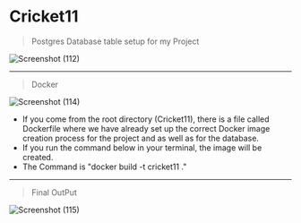 # Cricket11
> Postgres Database table setup for my Project 

![Screenshot (112)](https://github.com/Abishek-R182/Cricket11/assets/113702399/30ed00ec-5cbf-4908-9504-482785d3d740)

----
> Docker

![Screenshot (114)](https://github.com/Abishek-R182/Cricket11/assets/113702399/5dc9539a-2939-4b47-a87f-cbc91a0d1749)
- If you come from the root directory (Cricket11), there is a file called Dockerfile where we have already set up the correct Docker image creation process for the project and as well as for the database.
- If you run the command below in your terminal, the image will be created.
-  The Command is "docker build -t cricket11 ."


----
>Final OutPut
> 
![Screenshot (115)](https://github.com/Abishek-R182/Cricket11/assets/113702399/a9740bd1-f858-4365-9e66-c1a03b83b1ef)
